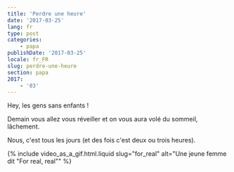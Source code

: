 ```yaml
---
title: 'Perdre une heure'
date: '2017-03-25'
lang: fr
type: post
categories:
    - papa
publishDate: '2017-03-25'
locale: fr_FR
slug: perdre-une-heure
section: papa
2017:
    - '03'
---
```


Hey, les gens sans enfants ! 

Demain vous allez vous réveiller et on vous aura volé du sommeil, lâchement.

Nous, c'est tous les jours (et des fois c'est deux ou trois heures).

{% include video_as_a_gif.html.liquid
    slug="for_real"
    alt="Une jeune femme dit &quot;For real, real&quot;"
%}